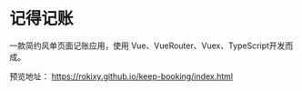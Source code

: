# 记得记账

一款简约风单页面记账应用，使用 Vue、VueRouter、Vuex、TypeScript开发而成。

预览地址：
https://rokixy.github.io/keep-booking/index.html

